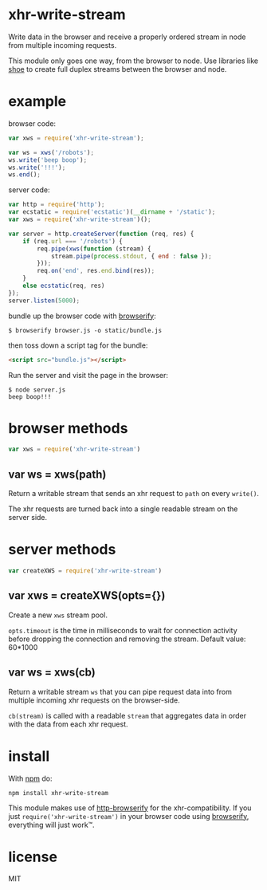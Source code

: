 # xhr-write-stream

Write data in the browser and receive a properly ordered stream in node from
multiple incoming requests.

This module only goes one way, from the browser to node. Use libraries like
[shoe](http://github.com/substack/shoe) to create full duplex streams between
the browser and node.

# example

browser code:

``` js
var xws = require('xhr-write-stream');

var ws = xws('/robots');
ws.write('beep boop');
ws.write('!!!');
ws.end();
```

server code:

``` js
var http = require('http');
var ecstatic = require('ecstatic')(__dirname + '/static');
var xws = require('xhr-write-stream')();

var server = http.createServer(function (req, res) {
    if (req.url === '/robots') {
        req.pipe(xws(function (stream) {
            stream.pipe(process.stdout, { end : false });
        }));
        req.on('end', res.end.bind(res));
    }
    else ecstatic(req, res)
});
server.listen(5000);
```

bundle up the browser code with
[browserify](https://github.com/substack/node-browserify):

```
$ browserify browser.js -o static/bundle.js
```

then toss down a script tag for the bundle:

``` html
<script src="bundle.js"></script>
```

Run the server and visit the page in the browser:

```
$ node server.js
beep boop!!!
```

# browser methods

``` js
var xws = require('xhr-write-stream')
```

## var ws = xws(path)

Return a writable stream that sends an xhr request to `path` on every `write()`.

The xhr requests are turned back into a single readable stream on the server
side.

# server methods

``` js
var createXWS = require('xhr-write-stream')
```

## var xws = createXWS(opts={})

Create a new `xws` stream pool.

`opts.timeout` is the time in milliseconds to wait for connection activity
before dropping the connection and removing the stream. Default value: 60*1000

## var ws = xws(cb)

Return a writable stream `ws` that you can pipe request data into from multiple
incoming xhr requests on the browser-side.

`cb(stream)` is called with a readable `stream` that aggregates data in order
with the data from each xhr request.

# install

With [npm](https://npmjs.org) do:

```
npm install xhr-write-stream
```

This module makes use of
[http-browserify](https://github.com/substack/http-browserify)
for the xhr-compatibility. If you just `require('xhr-write-stream')` in your
browser code using [browserify](https://github.com/substack/node-browserify),
everything will just work™.

# license

MIT
